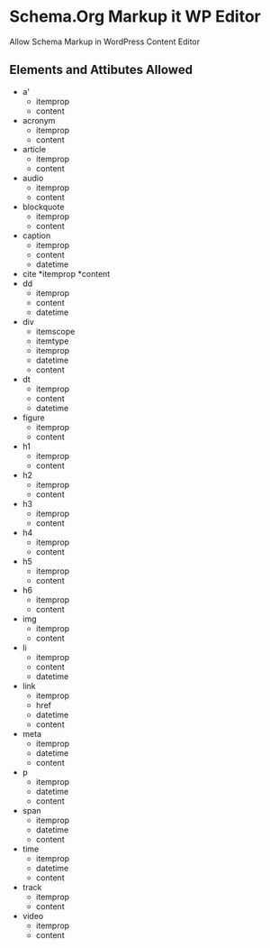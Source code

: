 # Schema.Org Markup it WP Editor
Allow Schema Markup in WordPress Content Editor

## Elements and Attibutes Allowed

* a'
  * itemprop
  * content
* acronym
  * itemprop
  * content
* article
  * itemprop
  * content
* audio
  * itemprop
  * content
* blockquote
  * itemprop
  * content
* caption
  * itemprop
  * content
  * datetime
* cite
  *itemprop
  *content
* dd
  * itemprop
  * content
  * datetime
* div
  * itemscope
  * itemtype
  * itemprop
  * datetime
  * content
* dt
  * itemprop
  * content
  * datetime
* figure
  * itemprop
  * content
* h1
  * itemprop
  * content
* h2
  * itemprop
  * content
* h3
  * itemprop
  * content
* h4
  * itemprop
  * content
* h5
  * itemprop
  * content
* h6
  * itemprop
  * content
* img
  * itemprop
  * content
* li
  * itemprop
  * content
  * datetime
* link
  * itemprop
  * href
  * datetime
  * content
* meta
  * itemprop
  * datetime
  * content
* p
  * itemprop
  * datetime
  * content
* span
  * itemprop
  * datetime
  * content
* time
  * itemprop
  * datetime
  * content
* track
  * itemprop
  * content
* video
  * itemprop
  * content

